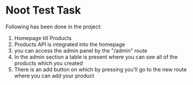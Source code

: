 # Noot Test Task

Following has been done in the project:
1. Homepage till Products
2. Products API is integrated into the homepage
3. you can access the admin panel by the "/admin" route
4. In the admin section a table is present where you can see all of the products which you created
5. There is an add button on which by pressing you'll go to the new route where you can add your product